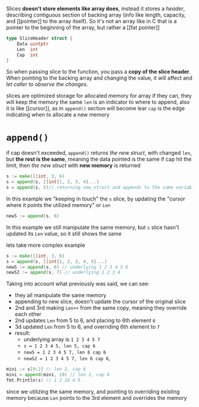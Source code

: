 Slices **doesn't store elements like array does**, instead it stores a *header*, describing contiguous section of backing array (info like length, capacity, and [[pointer]] to the array itself).
So it's not an array like in C that is a pointer to the beginning of the array, but rather a [[fat pointer]]
```go
type SliceHeader struct {
    Data uintptr
    Len  int
    Cap  int
}
```
So when passing slice to the function, you pass a **copy of the slice header**.
When pointing to the backing array and changing the value, it will affect and *let caller to observe the changes*.

slices are optimized storage for allocated memory for array
if they can, they will keep the memory the same
`len` is an indicator to where to append, also it is like [[cursor]], as in `append()` section will become lear
`cap` is the edge indicating when to allocate a new memory
# `append()`
if cap doesn't exceeded, `append()` returns *the new struct*, with changed `len`, but **the rest is the same**, meaning the data pointed is the same
if cap hit the limit, then *the new struct* with **new memory** is returned


```go
s := make([]int, 3, 6)
s = append(s, []int{1, 2, 3, 4}...) 
s = append(s, 5)// returning new struct and appends to the same variable, so we are up to date
```
In this example we "keeping in touch" the `s` slice, by updating the "cursor where it points the utilized memory" or `Len`

```go
newS := append(s, 6)
```
In this example we still manipulate the same memory, but `s` slice hasn't updated its `Len` value, so it still shows the same 


lets take more complex example
```go
s := make([]int, 3, 6)
s = append(s, []int{1, 2, 3, 4, 5}...)
newS := append(s, 6) // underlying 1 2 3 4 5 6
newS2 := append(s, 7) // underlying 1 2 3 4 
```
Taking into account what previously was said, we can see:
- they all manipulate the same memory
- appending to new slice, doesn't update the cursor of the original slice
- 2nd and 3rd making `Len++` from the same copy, meaning they override each other
- 2nd updates `Len` from 5 to 6, and placing to 6th element `6`
- 3d updated `Len` from 5 to 6, and overriding 6th element to `7`
- result:
	- underlying array is `1 2 3 4 5 7` 
	- `s = 1 2 3 4 5, len 5, cap 6`
	- `newS = 1 2 3 4 5 7, len 6 cap 6`
	- `newS2 = 1 2 3 4 5 7, len 6 cap 6`,  


```go
mini := s[0:2] // len 2, cap 6
mini = append(mini, 10) // len 3, cap 6
fmt.Println(s) // 1 2 10 4 5
```
since we utilizing the same memory, and pointing to overriding existing memory because `Len` points to the 3rd element and overrides the memory
